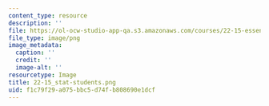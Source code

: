 ```yaml
---
content_type: resource
description: ''
file: https://ol-ocw-studio-app-qa.s3.amazonaws.com/courses/22-15-essential-numerical-methods-fall-2014/f1c79f29a075bbc5d74fb808690e1dcf_22-15_stat-students.png
file_type: image/png
image_metadata:
  caption: ''
  credit: ''
  image-alt: ''
resourcetype: Image
title: 22-15_stat-students.png
uid: f1c79f29-a075-bbc5-d74f-b808690e1dcf
---
```

